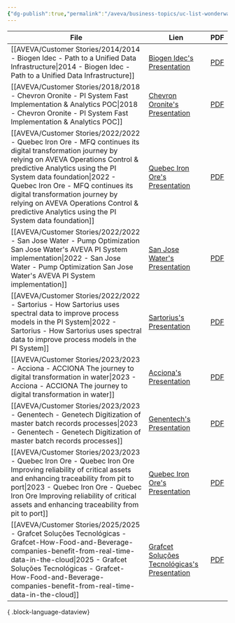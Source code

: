 ```yaml
---
{"dg-publish":true,"permalink":"/aveva/business-topics/uc-list-wonderware-pi/","dgPassFrontmatter":true}
---
```


| File                                                                                                                                                                                                                                                                                                                                                                                        | Lien                                                                                                                                                                                                                                | PDF                                                                                                                                                                                                                   |
| ------------------------------------------------------------------------------------------------------------------------------------------------------------------------------------------------------------------------------------------------------------------------------------------------------------------------------------------------------------------------------------------- | ----------------------------------------------------------------------------------------------------------------------------------------------------------------------------------------------------------------------------------- | --------------------------------------------------------------------------------------------------------------------------------------------------------------------------------------------------------------------- |
| [[AVEVA/Customer Stories/2014/2014 - Biogen Idec - Path to a Unified Data Infrastructure\|2014 - Biogen Idec - Path to a Unified Data Infrastructure]]                                                                                                                                                                                                                                   | [Biogen Idec's Presentation](https://resources.osisoft.com/presentations/path-to-a-unified-data-infrastructure/)                                                                                                                    | [PDF](https://cdn.osisoft.com/corp/en/media/presentations/2014/UsersConference2014/PDF/UC2014_BiogenIdec_Green_PathtoaUnifiedDataInfrastructure.pdf)                                                                  |
| [[AVEVA/Customer Stories/2018/2018 - Chevron Oronite - PI System Fast Implementation & Analytics POC\|2018 - Chevron Oronite - PI System Fast Implementation & Analytics POC]]                                                                                                                                                                                                           | [Chevron Oronite's Presentation](https://resources.osisoft.com/presentations/pi-system--fast-implementation-and-analytics-poc/)                                                                                                     | [PDF](https://cdn.osisoft.com/osi/presentations/2018-uc-san-francisco/UC18NA-D2IT06-ChevronOronite-DChatel-PISystem-Fast-Implementation-Analytics-POC.pdf)                                                            |
| [[AVEVA/Customer Stories/2022/2022 - Quebec Iron Ore - MFQ continues its digital transformation journey by relying on AVEVA Operations Control & predictive Analytics using the PI System data foundation\|2022 - Quebec Iron Ore - MFQ continues its digital transformation journey by relying on AVEVA Operations Control & predictive Analytics using the PI System data foundation]] | [Quebec Iron Ore's Presentation](https://resources.osisoft.com/presentations/mfq-continues-its-digital-transformation-journey-by-relying-on-aveva-operations-control-and-predictive-analytics-using-the-pi-system-data-foundation/) | [PDF](https://cdn.osisoft.com/osi/presentations/2022-AVEVA-San-Francisco/UC22NA-02MM50-MFQ-Toupin-MFQ-continues-its-digital-transformation-journey.pdf)                                                               |
| [[AVEVA/Customer Stories/2022/2022 - San Jose Water - Pump Optimization San Jose Water's AVEVA PI System implementation\|2022 - San Jose Water - Pump Optimization San Jose Water's AVEVA PI System implementation]]                                                                                                                                                                     | [San Jose Water's Presentation](https://resources.osisoft.com/presentations/pump-optimization--san-jose-water-s-aveva-pi-system-implementation/)                                                                                    | [PDF](https://cdn.osisoft.com/osi/presentations/2022-AVEVA-San-Francisco/UC22NA-02WW30-SanJoseWater-Smith-Pump-Optimization.pdf)                                                                                      |
| [[AVEVA/Customer Stories/2022/2022 - Sartorius - How Sartorius uses spectral data to improve process models in the PI System\|2022 - Sartorius - How Sartorius uses spectral data to improve process models in the PI System]]                                                                                                                                                           | [Sartorius's Presentation](https://resources.osisoft.com/presentations/how-sartorius-uses-spectral-data-to-improve-process-models-in-the-pi-system/)                                                                                | [PDF](https://cdn.osisoft.com/osi/presentations/2022-AVEVA-San-Francisco/UC22NA-02MA40-Sartorius-Hultman-Johan-Adding-Value-Spectroscopy.pdf)                                                                         |
| [[AVEVA/Customer Stories/2023/2023 - Acciona - ACCIONA The journey to digital transformation in water\|2023 - Acciona - ACCIONA The journey to digital transformation in water]]                                                                                                                                                                                                         | [Acciona's Presentation](https://resources.osisoft.com/presentations/acciona--the-journey-to-digital-transformation-in-water/)                                                                                                      | [PDF](https://cdn.osisoft.com/osi/presentations/2023-AVEVA-San-Francisco/UC23NA-1INF02-ACCIONA-Martin-ACCIONA-The-journey-to-digital-transformation-in-water.pdf)                                                     |
| [[AVEVA/Customer Stories/2023/2023 - Genentech - Genetech Digitization of master batch records processes\|2023 - Genentech - Genetech Digitization of master batch records processes]]                                                                                                                                                                                                   | [Genentech's Presentation](https://resources.osisoft.com/presentations/genetech--digitization-of-master-batch-records-processes/)                                                                                                   | [PDF](https://cdn.osisoft.com/osi/presentations/2023-AVEVA-San-Francisco/UC23NA-2MAN05-Genentech-Himmelman-Genetech-Digitization-of-master-batch-records-processes.pdf)                                               |
| [[AVEVA/Customer Stories/2023/2023 - Quebec Iron Ore - Quebec Iron Ore Improving reliability of critical assets and enhancing traceability from pit to port\|2023 - Quebec Iron Ore - Quebec Iron Ore Improving reliability of critical assets and enhancing traceability from pit to port]]                                                                                             | [Quebec Iron Ore's Presentation](https://resources.osisoft.com/presentations/quebec-iron-ore--improving-reliability-of-critical-assets-and-enhancing-traceability-from-pit-to-port/)                                                | [PDF](https://cdn.osisoft.com/osi/presentations/2023-AVEVA-San-Francisco/UC23NA-2PRI05-QuebecIronOre-Cote-Improving-reliability-of-critical-assets.pdf)                                                               |
| [[AVEVA/Customer Stories/2025/2025 - Grafcet Soluções Tecnológicas - Grafcet-How-Food-and-Beverage-companies-benefit-from-real-time-data-in-the-cloud\|2025 - Grafcet Soluções Tecnológicas - Grafcet-How-Food-and-Beverage-companies-benefit-from-real-time-data-in-the-cloud]]                                                                                                         | [Grafcet Soluções Tecnológicas's Presentation](https://www.aveva.com/en/perspectives/presentations/2025/grafcet--how-food-and-beverage-companies-benefit-from-real-time-data-in-the-cloud/)                                         | [PDF](https://cdn.mediavalet.com/eunl/content/noKMig0RzU2rAIJKYQIv2Q/EEUZ3gPw5UiasBbs-zFFrQ/Original/Grafcet%3A%20How%20Food%20and%20Beverage%20companies%20benefit%20from%20real-time%20data%20in%20the%20cloud.pdf) |

{ .block-language-dataview}


